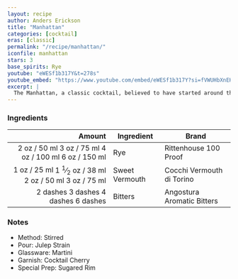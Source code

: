 ```yaml
---
layout: recipe
author: Anders Erickson
title: "Manhattan"
categories: [cocktail]
eras: [classic]
permalink: "/recipe/manhattan/"
iconfile: manhattan
stars: 3
base_spirits: Rye
youtube: "eWESf1b317Y&t=278s"
youtube_embed: "https://www.youtube.com/embed/eWESf1b317Y?si=fVWUHbXnEHzF820P"
excerpt: |
  The Manhattan, a classic cocktail, believed to have started around the 1860s or 1870s, with a rich history, is a sophisticated and timeless drink that has captivated cocktail enthusiasts for generations.
---
```


### Ingredients

|                                                                                                                                                                                                   Amount | Ingredient     | Brand                      |
| -------------------------------------------------------------------------------------------------------------------------------------------------------------------------------------------------------: | -------------- | -------------------------- |
|                               <span class="onex active">2 oz / 50 ml</span> <span class="onehalfx">3 oz / 75 ml</span> <span class="twox">4 oz / 100 ml</span> <span class="threex">6 oz / 150 ml</span> | Rye            | Rittenhouse 100 Proof      |
| <span class="onex active">1 oz / 25 ml</span> <span class="onehalfx">1 <sup>1</sup>&frasl;<sub>2</sub> oz / 38 ml</span> <span class="twox">2 oz / 50 ml</span> <span class="threex">3 oz / 75 ml</span> | Sweet Vermouth | Cocchi Vermouth di Torino  |
|                                                 <span class="onex active">2 dashes</span> <span class="onehalfx">3 dashes</span> <span class="twox">4 dashes</span> <span class="threex">6 dashes</span> | Bitters        | Angostura Aromatic Bitters |

### Notes

- Method: Stirred
- Pour: Julep Strain
- Glassware: Martini
- Garnish: Cocktail Cherry
- Special Prep: Sugared Rim

<script type="application/ld+json">
{
  "@context": "https://schema.org",
  "@type": "Recipe",
  "author": "{{ page.author }}",
  "description": "{{ page.excerpt | strip_html | replace: '"', "'" }}",
  "image": "{%- for ingredient in site.data[page.iconfile].images.ingredient limit: 1 -%}{{ ingredient.url }}{%- endfor -%}",
  "recipeIngredient": [  "2 oz Rye ",
  "1 oz Sweet Vermouth",
  "2 dashes Bitters "],
  "name": "{{ page.title }}",
  "recipeInstructions": "  {
    '@type': 'HowToStep',
    'text': '- Method: Stirred
'
  },  {
    '@type': 'HowToStep',
    'text': '- Pour: Julep Strain
'
  },  {
    '@type': 'HowToStep',
    'text': '- Glassware: Martini
'
  },  {
    '@type': 'HowToStep',
    'text': '- Garnish: Cocktail Cherry
'
  },  {
    '@type': 'HowToStep',
    'text': '- Special Prep: Sugared Rim
'
  }",
  "recipeYield": "1 cocktail",
  "recipeCategory": "cocktail"
}
</script>
